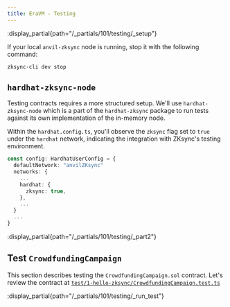 ```yaml
---
title: EraVM - Testing
---
```


:display_partial{path="/_partials/101/testing/_setup"}

If your local `anvil-zksync` node is running, stop it with the following command:

```bash
zksync-cli dev stop
```

## `hardhat-zksync-node`

Testing contracts requires a more structured setup.
We'll use `hardhat-zksync-node` which is a part of the `hardhat-zksync` package to run tests against its own implementation
of the in-memory node.

Within the `hardhat.config.ts`, you'll observe the `zksync` flag set to `true` under the
`hardhat` network, indicating the integration with ZKsync's testing environment.

```typescript [hardhat.config.ts]
const config: HardhatUserConfig = {
  defaultNetwork: "anvilZKsync"
  networks: {
    ...
    hardhat: {
      zksync: true,
    },
    ...
  }
  ...
}
```

:display_partial{path="/_partials/101/testing/_part2"}

## Test `CrowdfundingCampaign`

This section describes testing the `CrowdfundingCampaign.sol` contract.
Let's review the contract at [`test/1-hello-zksync/CrowdfundingCampaign.test.ts`](https://github.com/matter-labs/zksync-contract-templates/blob/main/templates/101/eravm/test/1-hello-zksync/CrowdfundingCampaign.test.ts)

:display_partial{path="/_partials/101/testing/_run_test"}
